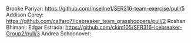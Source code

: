 Brooke Pariyar: https://github.com/msellne1/SER316-team-exercise/pull/5
Addison Corey: https://github.com/calfaro7/icebreaker_team_grasshoppers/pull/2
Roshan Bhimani:
Edgar Estrada: https://github.com/ckim105/SER316-Icebreaker-Group2/pull/3
Andrea Schoonover:
